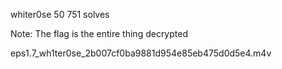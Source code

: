 whiter0se
50
751 solves

Note: The flag is the entire thing decrypted

eps1.7_wh1ter0se_2b007cf0ba9881d954e85eb475d0d5e4.m4v
